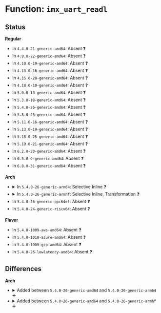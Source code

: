 # Function: <code>imx_uart_readl</code>

## Status
<b>Regular</b>
<ul>
<li>
In <code>4.4.0-21-generic-amd64</code>: Absent ❓
</li>
<li>
In <code>4.8.0-22-generic-amd64</code>: Absent ❓
</li>
<li>
In <code>4.10.0-19-generic-amd64</code>: Absent ❓
</li>
<li>
In <code>4.13.0-16-generic-amd64</code>: Absent ❓
</li>
<li>
In <code>4.15.0-20-generic-amd64</code>: Absent ❓
</li>
<li>
In <code>4.18.0-10-generic-amd64</code>: Absent ❓
</li>
<li>
In <code>5.0.0-13-generic-amd64</code>: Absent ❓
</li>
<li>
In <code>5.3.0-18-generic-amd64</code>: Absent ❓
</li>
<li>
In <code>5.4.0-26-generic-amd64</code>: Absent ❓
</li>
<li>
In <code>5.8.0-25-generic-amd64</code>: Absent ❓
</li>
<li>
In <code>5.11.0-16-generic-amd64</code>: Absent ❓
</li>
<li>
In <code>5.13.0-19-generic-amd64</code>: Absent ❓
</li>
<li>
In <code>5.15.0-25-generic-amd64</code>: Absent ❓
</li>
<li>
In <code>5.19.0-21-generic-amd64</code>: Absent ❓
</li>
<li>
In <code>6.2.0-20-generic-amd64</code>: Absent ❓
</li>
<li>
In <code>6.5.0-9-generic-amd64</code>: Absent ❓
</li>
<li>
In <code>6.8.0-31-generic-amd64</code>: Absent ❓
</li>
</ul>
<b>Arch</b>
<ul>
<li>
<details>
<summary>In <code>5.4.0-26-generic-arm64</code>: Selective Inline ❓</summary>

```c
u32 imx_uart_readl(struct imx_port * sport, u32 offset)
```

```json
{
  "name": "imx_uart_readl",
  "collision_type": "Unique Static",
  "inline_type": "Selective",
  "funcs": [
    {
      "addr": 18446603336498651284,
      "name": "imx_uart_readl",
      "external": false,
      "loc": "drivers/tty/serial/imx.c:308",
      "file": "drivers/tty/serial/imx.c",
      "inline": "not declared, inlined",
      "caller_inline": [
        "drivers/tty/serial/imx.c:imx_uart_resume",
        "drivers/tty/serial/imx.c:imx_uart_resume",
        "drivers/tty/serial/imx.c:imx_uart_suspend",
        "drivers/tty/serial/imx.c:imx_uart_suspend",
        "drivers/tty/serial/imx.c:imx_uart_suspend_noirq",
        "drivers/tty/serial/imx.c:imx_uart_suspend_noirq",
        "drivers/tty/serial/imx.c:imx_uart_suspend_noirq",
        "drivers/tty/serial/imx.c:imx_uart_suspend_noirq",
        "drivers/tty/serial/imx.c:imx_uart_suspend_noirq",
        "drivers/tty/serial/imx.c:imx_uart_suspend_noirq",
        "drivers/tty/serial/imx.c:imx_uart_suspend_noirq",
        "drivers/tty/serial/imx.c:imx_uart_suspend_noirq",
        "drivers/tty/serial/imx.c:imx_uart_probe",
        "drivers/tty/serial/imx.c:imx_uart_probe",
        "drivers/tty/serial/imx.c:imx_uart_console_early_putchar",
        "drivers/tty/serial/imx.c:imx_uart_console_setup",
        "drivers/tty/serial/imx.c:imx_uart_console_setup",
        "drivers/tty/serial/imx.c:imx_uart_console_setup",
        "drivers/tty/serial/imx.c:imx_uart_console_setup",
        "drivers/tty/serial/imx.c:imx_uart_console_setup",
        "drivers/tty/serial/imx.c:imx_uart_console_write",
        "drivers/tty/serial/imx.c:imx_uart_console_write",
        "drivers/tty/serial/imx.c:imx_uart_console_write",
        "drivers/tty/serial/imx.c:imx_uart_poll_put_char",
        "drivers/tty/serial/imx.c:imx_uart_poll_put_char",
        "drivers/tty/serial/imx.c:imx_uart_set_termios",
        "drivers/tty/serial/imx.c:imx_uart_set_termios",
        "drivers/tty/serial/imx.c:imx_uart_set_termios",
        "drivers/tty/serial/imx.c:imx_uart_flush_buffer",
        "drivers/tty/serial/imx.c:imx_uart_flush_buffer",
        "drivers/tty/serial/imx.c:imx_uart_flush_buffer",
        "drivers/tty/serial/imx.c:imx_uart_flush_buffer",
        "drivers/tty/serial/imx.c:imx_uart_shutdown",
        "drivers/tty/serial/imx.c:imx_uart_shutdown",
        "drivers/tty/serial/imx.c:imx_uart_shutdown",
        "drivers/tty/serial/imx.c:imx_uart_shutdown",
        "drivers/tty/serial/imx.c:imx_uart_dma_rx_callback",
        "drivers/tty/serial/imx.c:imx_uart_dma_rx_callback",
        "drivers/tty/serial/imx.c:imx_uart_break_ctl",
        "drivers/tty/serial/imx.c:imx_uart_set_mctrl",
        "drivers/tty/serial/imx.c:imx_uart_tx_empty",
        "drivers/tty/serial/imx.c:imx_uart_int",
        "drivers/tty/serial/imx.c:imx_uart_int",
        "drivers/tty/serial/imx.c:imx_uart_int",
        "drivers/tty/serial/imx.c:imx_uart_int",
        "drivers/tty/serial/imx.c:imx_uart_int",
        "drivers/tty/serial/imx.c:imx_uart_int",
        "drivers/tty/serial/imx.c:imx_uart_get_hwmctrl",
        "drivers/tty/serial/imx.c:imx_uart_get_hwmctrl",
        "drivers/tty/serial/imx.c:imx_uart_get_hwmctrl",
        "drivers/tty/serial/imx.c:imx_uart_txint",
        "drivers/tty/serial/imx.c:imx_uart_start_tx",
        "drivers/tty/serial/imx.c:imx_uart_start_tx",
        "drivers/tty/serial/imx.c:imx_uart_start_tx",
        "drivers/tty/serial/imx.c:imx_uart_dma_tx",
        "drivers/tty/serial/imx.c:imx_uart_dma_tx",
        "drivers/tty/serial/imx.c:imx_uart_dma_tx_callback",
        "drivers/tty/serial/imx.c:imx_uart_dma_tx_callback",
        "drivers/tty/serial/imx.c:imx_uart_stop_rx",
        "drivers/tty/serial/imx.c:imx_uart_start_rx"
      ],
      "caller_func": [
        "drivers/tty/serial/imx.c:imx_uart_suspend_noirq",
        "drivers/tty/serial/imx.c:imx_uart_console_setup",
        "drivers/tty/serial/imx.c:imx_uart_console_write",
        "drivers/tty/serial/imx.c:imx_uart_console_putchar",
        "drivers/tty/serial/imx.c:imx_uart_rs485_config",
        "drivers/tty/serial/imx.c:imx_uart_set_termios",
        "drivers/tty/serial/imx.c:imx_uart_flush_buffer",
        "drivers/tty/serial/imx.c:imx_uart_flush_buffer",
        "drivers/tty/serial/imx.c:imx_uart_shutdown",
        "drivers/tty/serial/imx.c:imx_uart_set_mctrl",
        "drivers/tty/serial/imx.c:imx_uart_set_mctrl",
        "drivers/tty/serial/imx.c:imx_uart_int",
        "drivers/tty/serial/imx.c:imx_uart_int",
        "drivers/tty/serial/imx.c:imx_uart_txint",
        "drivers/tty/serial/imx.c:imx_uart_start_tx",
        "drivers/tty/serial/imx.c:imx_uart_stop_rx",
        "drivers/tty/serial/imx.c:imx_uart_start_rx"
      ]
    }
  ],
  "symbols": [
    {
      "addr": 18446603336498655952,
      "name": "imx_uart_readl",
      "section": ".text",
      "bind": "STB_LOCAL",
      "size": 220
    }
  ]
}
```
</details>
</li>
<li>
<details>
<summary>In <code>5.4.0-26-generic-armhf</code>: Selective Inline, Transformation ❓</summary>

```c
u32 imx_uart_readl(struct imx_port * sport, u32 offset)
```

```json
{
  "name": "imx_uart_readl",
  "collision_type": "Unique Static",
  "inline_type": "Selective",
  "funcs": [
    {
      "addr": 3231277212,
      "name": "imx_uart_readl",
      "external": false,
      "loc": "drivers/tty/serial/imx.c:308",
      "file": "drivers/tty/serial/imx.c",
      "inline": "not declared, inlined",
      "caller_inline": [
        "drivers/tty/serial/imx.c:imx_uart_resume",
        "drivers/tty/serial/imx.c:imx_uart_resume",
        "drivers/tty/serial/imx.c:imx_uart_suspend",
        "drivers/tty/serial/imx.c:imx_uart_suspend",
        "drivers/tty/serial/imx.c:imx_uart_suspend_noirq",
        "drivers/tty/serial/imx.c:imx_uart_suspend_noirq",
        "drivers/tty/serial/imx.c:imx_uart_suspend_noirq",
        "drivers/tty/serial/imx.c:imx_uart_suspend_noirq",
        "drivers/tty/serial/imx.c:imx_uart_suspend_noirq",
        "drivers/tty/serial/imx.c:imx_uart_suspend_noirq",
        "drivers/tty/serial/imx.c:imx_uart_suspend_noirq",
        "drivers/tty/serial/imx.c:imx_uart_suspend_noirq",
        "drivers/tty/serial/imx.c:imx_uart_suspend_noirq",
        "drivers/tty/serial/imx.c:imx_uart_suspend_noirq",
        "drivers/tty/serial/imx.c:imx_uart_probe",
        "drivers/tty/serial/imx.c:imx_uart_probe",
        "drivers/tty/serial/imx.c:imx_uart_console_early_putchar",
        "drivers/tty/serial/imx.c:imx_uart_console_setup",
        "drivers/tty/serial/imx.c:imx_uart_console_setup",
        "drivers/tty/serial/imx.c:imx_uart_console_setup",
        "drivers/tty/serial/imx.c:imx_uart_console_setup",
        "drivers/tty/serial/imx.c:imx_uart_console_setup",
        "drivers/tty/serial/imx.c:imx_uart_console_setup",
        "drivers/tty/serial/imx.c:imx_uart_console_write",
        "drivers/tty/serial/imx.c:imx_uart_console_write",
        "drivers/tty/serial/imx.c:imx_uart_console_write",
        "drivers/tty/serial/imx.c:imx_uart_console_write",
        "drivers/tty/serial/imx.c:imx_uart_rs485_config",
        "drivers/tty/serial/imx.c:imx_uart_poll_put_char",
        "drivers/tty/serial/imx.c:imx_uart_poll_put_char",
        "drivers/tty/serial/imx.c:imx_uart_poll_get_char",
        "drivers/tty/serial/imx.c:imx_uart_poll_get_char",
        "drivers/tty/serial/imx.c:imx_uart_set_termios",
        "drivers/tty/serial/imx.c:imx_uart_set_termios",
        "drivers/tty/serial/imx.c:imx_uart_set_termios",
        "drivers/tty/serial/imx.c:imx_uart_set_termios",
        "drivers/tty/serial/imx.c:imx_uart_flush_buffer",
        "drivers/tty/serial/imx.c:imx_uart_flush_buffer",
        "drivers/tty/serial/imx.c:imx_uart_flush_buffer",
        "drivers/tty/serial/imx.c:imx_uart_flush_buffer",
        "drivers/tty/serial/imx.c:imx_uart_flush_buffer",
        "drivers/tty/serial/imx.c:imx_uart_flush_buffer",
        "drivers/tty/serial/imx.c:imx_uart_shutdown",
        "drivers/tty/serial/imx.c:imx_uart_shutdown",
        "drivers/tty/serial/imx.c:imx_uart_shutdown",
        "drivers/tty/serial/imx.c:imx_uart_shutdown",
        "drivers/tty/serial/imx.c:imx_uart_shutdown",
        "drivers/tty/serial/imx.c:imx_uart_dma_rx_callback",
        "drivers/tty/serial/imx.c:imx_uart_dma_rx_callback",
        "drivers/tty/serial/imx.c:imx_uart_break_ctl",
        "drivers/tty/serial/imx.c:imx_uart_set_mctrl",
        "drivers/tty/serial/imx.c:imx_uart_set_mctrl",
        "drivers/tty/serial/imx.c:imx_uart_tx_empty",
        "drivers/tty/serial/imx.c:imx_uart_int",
        "drivers/tty/serial/imx.c:imx_uart_int",
        "drivers/tty/serial/imx.c:imx_uart_int",
        "drivers/tty/serial/imx.c:imx_uart_int",
        "drivers/tty/serial/imx.c:imx_uart_int",
        "drivers/tty/serial/imx.c:imx_uart_int",
        "drivers/tty/serial/imx.c:imx_uart_int",
        "drivers/tty/serial/imx.c:imx_uart_get_hwmctrl",
        "drivers/tty/serial/imx.c:imx_uart_get_hwmctrl",
        "drivers/tty/serial/imx.c:imx_uart_get_hwmctrl",
        "drivers/tty/serial/imx.c:imx_uart_txint",
        "drivers/tty/serial/imx.c:imx_uart_start_tx",
        "drivers/tty/serial/imx.c:imx_uart_start_tx",
        "drivers/tty/serial/imx.c:imx_uart_start_tx",
        "drivers/tty/serial/imx.c:imx_uart_start_tx",
        "drivers/tty/serial/imx.c:imx_uart_dma_tx",
        "drivers/tty/serial/imx.c:imx_uart_dma_tx",
        "drivers/tty/serial/imx.c:imx_uart_dma_tx_callback",
        "drivers/tty/serial/imx.c:imx_uart_dma_tx_callback",
        "drivers/tty/serial/imx.c:imx_uart_stop_rx",
        "drivers/tty/serial/imx.c:imx_uart_stop_rx",
        "drivers/tty/serial/imx.c:imx_uart_start_rx",
        "drivers/tty/serial/imx.c:imx_uart_start_rx"
      ],
      "caller_func": [
        "drivers/tty/serial/imx.c:imx_uart_suspend_noirq",
        "drivers/tty/serial/imx.c:imx_uart_console_setup",
        "drivers/tty/serial/imx.c:imx_uart_console_write",
        "drivers/tty/serial/imx.c:imx_uart_console_putchar",
        "drivers/tty/serial/imx.c:imx_uart_rs485_config",
        "drivers/tty/serial/imx.c:imx_uart_set_termios",
        "drivers/tty/serial/imx.c:imx_uart_flush_buffer",
        "drivers/tty/serial/imx.c:imx_uart_flush_buffer",
        "drivers/tty/serial/imx.c:imx_uart_shutdown",
        "drivers/tty/serial/imx.c:imx_uart_set_mctrl",
        "drivers/tty/serial/imx.c:imx_uart_set_mctrl",
        "drivers/tty/serial/imx.c:imx_uart_int",
        "drivers/tty/serial/imx.c:imx_uart_int",
        "drivers/tty/serial/imx.c:imx_uart_txint",
        "drivers/tty/serial/imx.c:imx_uart_start_tx",
        "drivers/tty/serial/imx.c:imx_uart_stop_rx",
        "drivers/tty/serial/imx.c:imx_uart_start_rx"
      ]
    }
  ],
  "symbols": [
    {
      "addr": 3231273052,
      "name": "imx_uart_readl.part.0",
      "section": ".text",
      "bind": "STB_LOCAL",
      "size": 60
    },
    {
      "addr": 3231273112,
      "name": "imx_uart_readl",
      "section": ".text",
      "bind": "STB_LOCAL",
      "size": 168
    }
  ]
}
```
</details>
</li>
<li>
In <code>5.4.0-26-generic-ppc64el</code>: Absent ❓
</li>
<li>
In <code>5.4.0-24-generic-riscv64</code>: Absent ❓
</li>
</ul>
<b>Flavor</b>
<ul>
<li>
In <code>5.4.0-1009-aws-amd64</code>: Absent ❓
</li>
<li>
In <code>5.4.0-1010-azure-amd64</code>: Absent ❓
</li>
<li>
In <code>5.4.0-1009-gcp-amd64</code>: Absent ❓
</li>
<li>
In <code>5.4.0-26-lowlatency-amd64</code>: Absent ❓
</li>
</ul>

## Differences
<b>Arch</b>
<ul>
<li>
<details>
<summary>Added between <code>5.4.0-26-generic-amd64</code> and <code>5.4.0-26-generic-arm64</code> ➕</summary>

```c
u32 imx_uart_readl(struct imx_port * sport, u32 offset)
```
</details>
</li>
<li>
<details>
<summary>Added between <code>5.4.0-26-generic-amd64</code> and <code>5.4.0-26-generic-armhf</code> ➕</summary>

```c
u32 imx_uart_readl(struct imx_port * sport, u32 offset)
```
</details>
</li>
</ul>
